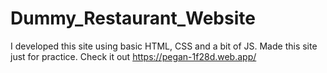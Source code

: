 # Dummy_Restaurant_Website
I developed this site using basic HTML, CSS and a bit of JS. Made this site just for practice. Check it out https://pegan-1f28d.web.app/
